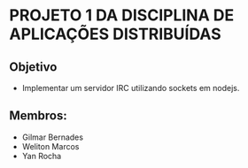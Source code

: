 # PROJETO 1 DA DISCIPLINA DE APLICAÇÕES DISTRIBUÍDAS

## Objetivo

* Implementar um servidor IRC utilizando sockets em nodejs.  


## Membros:

* Gilmar Bernades
* Weliton Marcos
* Yan Rocha
 
